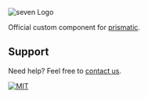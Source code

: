 ![](https://seven.io/seven_outline_white.svg "seven Logo")

Official custom component for [prismatic](https://prismatic.io/).

## Support

Need help? Feel free to [contact us](https://www.sms77.io/en/company/contact).

[![MIT](https://img.shields.io/badge/License-MIT-teal.svg)](LICENSE)